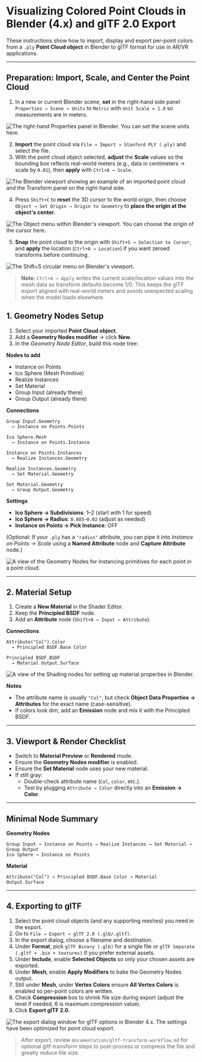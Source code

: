 # Visualizing Colored Point Clouds in Blender (4.x) and glTF 2.0 Export

These instructions show how to import, display and export per-point colors from a `.ply` **Point Cloud object** in Blender to glTF format for use in AR/VR applications.

---

## Preparation: Import, Scale, and Center the Point Cloud

1. In a new or current Blender scene, **set** in the right-hand side panel `Properties → Scene → Units` to `Metric` with `Unit Scale = 1.0` so measurements are in meters.

![The right-hand Properties panel in Blender. You can set the scene units here.](image-3.png)

2. **Import** the point cloud via `File → Import → Stanford PLY (.ply)` and select the file.
3. With the point cloud object selected, **adjust** the **Scale** values so the bounding box reflects real-world meters (e.g., data in centimeters → scale by `0.01`), then **apply** with `Ctrl+A → Scale`.

![The Blender viewport showing an example of an imported point cloud and the Transform panel on the right-hand side.](image-4.png)

4. Press `Shift+C` to **reset** the 3D cursor to the world origin, then choose `Object → Set Origin → Origin to Geometry` to **place the origin at the object's center**.

![The Object menu within Blender's viewport. You can choose the origin of the cursor here.](image-5.png)

5. **Snap** the point cloud to the origin with `Shift+S → Selection to Cursor`, and **apply** the location (`Ctrl+A → Location`) if you want zeroed transforms before continuing.

![The Shift+S circular menu on Blender's viewport.](image-6.png)

> **Note:** `Ctrl+A → Apply` writes the current scale/location values into the mesh data so transform defaults become 1/0. This keeps the glTF export aligned with real-world meters and avoids unexpected scaling when the model loads elsewhere.

## 1. Geometry Nodes Setup

1. Select your imported **Point Cloud object**.
2. Add a **Geometry Nodes modifier** → click **New**.
3. In the *Geometry Node Editor*, build this node tree:

**Nodes to add**
- Instance on Points
- Ico Sphere (Mesh Primitive)
- Realize Instances
- Set Material
- Group Input (already there)
- Group Output (already there)

**Connections**
```
Group Input.Geometry
  → Instance on Points.Points

Ico Sphere.Mesh
  → Instance on Points.Instance

Instance on Points.Instances
  → Realize Instances.Geometry

Realize Instances.Geometry
  → Set Material.Geometry

Set Material.Geometry
  → Group Output.Geometry
```

**Settings**
- **Ico Sphere → Subdivisions**: 1–2 (start with 1 for speed)
- **Ico Sphere → Radius**: `0.005–0.02` (adjust as needed)
- **Instance on Points → Pick Instance**: OFF

(Optional: If your `.ply` has a `"radius"` attribute, you can pipe it into *Instance on Points → Scale* using a **Named Attribute** node and **Capture Attribute** node.)

![A view of the Geometry Nodes for instancing primitives for each point in a point cloud.](image-1.png)

---

## 2. Material Setup

1. Create a **New Material** in the Shader Editor.
2. Keep the **Principled BSDF** node.
3. Add an **Attribute** node (`Shift+A → Input → Attribute`).

**Connections**
```
Attribute("Col").Color
  → Principled BSDF.Base Color

Principled BSDF.BSDF
  → Material Output.Surface
```

![A view of the Shading nodes for setting up material properties in Blender.](image.png)

**Notes**
- The attribute name is usually `"Col"`, but check **Object Data Properties → Attributes** for the exact name (case-sensitive).
- If colors look dim, add an **Emission** node and mix it with the Principled BSDF.

---

## 3. Viewport & Render Checklist

- Switch to **Material Preview** or **Rendered** mode.
- Ensure the **Geometry Nodes modifier** is enabled.
- Ensure the **Set Material** node uses your new material.
- If still gray:
  - Double-check attribute name (`Col`, `color`, etc.).
  - Test by plugging `Attribute → Color` directly into an **Emission → Color**.

---

## Minimal Node Summary

**Geometry Nodes**
```
Group Input → Instance on Points → Realize Instances → Set Material → Group Output
Ico Sphere → Instance on Points
```

**Material**
```
Attribute("Col") → Principled BSDF.Base Color → Material Output.Surface
```

---

## 4. Exporting to glTF

1. Select the point cloud objects (and any supporting meshes) you need in the export.
2. Go to `File → Export → glTF 2.0 (.glb/.gltf)`.
3. In the export dialog, choose a filename and destination.
4. Under **Format**, pick `glTF Binary (.glb)` for a single file or `glTF Separate (.gltf + .bin + textures)` if you prefer external assets.
5. Under **Include**, enable **Selected Objects** so only your chosen assets are exported.
6. Under **Mesh**, enable **Apply Modifiers** to bake the Geometry Nodes output.
7. Still under **Mesh**, under **Vertex Colors** ensure **All Vertex Colors** is enabled so per-point colors are written.
8. Check **Compression** box to shrink file size during export (adjust the level if needed, 6 is maximum compression value).
9. Click **Export glTF 2.0**.

![The export dialog window for glTF options in Blender 4.x. The settings have been optimized for point cloud export.](image-2.png)

> After export, review `documentation/gltf-transform-workflow.md` for optional gltf-transform steps to post-process or compress the file and greatly reduce file size.
